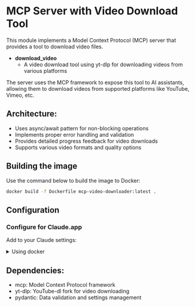 # MCP Server with Video Download Tool

This module implements a Model Context Protocol (MCP) server that provides a tool to download video files.

- **download_video**
  - A video download tool using yt-dlp for downloading videos from various platforms

The server uses the MCP framework to expose this tool to AI assistants, allowing them to 
download videos from supported platforms like YouTube, Vimeo, etc.

## Architecture:
- Uses async/await pattern for non-blocking operations
- Implements proper error handling and validation
- Provides detailed progress feedback for video downloads
- Supports various video formats and quality options


## Building the image

Use the command below to build the image to Docker:
```bash
docker build -f Dockerfile mcp-video-downloader:latest .
```

## Configuration

### Configure for Claude.app

Add to your Claude settings:

<details>
<summary>Using docker</summary>

```json
"mcpServers": {
  "fetch": {
    "command": "docker",
    "args": ["run", "-i", "--rm", "--pull=always", "mcp/fetch"]
  }
}
```
</details>



## Dependencies:
- mcp: Model Context Protocol framework
- yt-dlp: YouTube-dl fork for video downloading
- pydantic: Data validation and settings management
